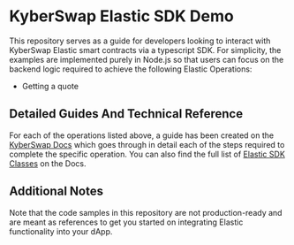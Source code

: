 # KyberSwap Elastic SDK Demo

This repository serves as a guide for developers looking to interact with KyberSwap Elastic smart contracts via a typescript SDK. For simplicity, the examples are implemented purely in Node.js so that users can focus on the backend logic required to achieve the following Elastic Operations:

* Getting a quote

## Detailed Guides And Technical Reference

For each of the operations listed above, a guide has been created on the [KyberSwap Docs](https://docs.kyberswap.com/liquidity-solutions/elastic-sdk) which goes through in detail each of the steps required to complete the specific operation. You can also find the full list of [Elastic SDK Classes](https://docs.kyberswap.com/liquidity-solutions/elastic-sdk/classes) on the Docs.

## Additional Notes

Note that the code samples in this repository are not production-ready and are meant as references to get you started on integrating Elastic functionality into your dApp.